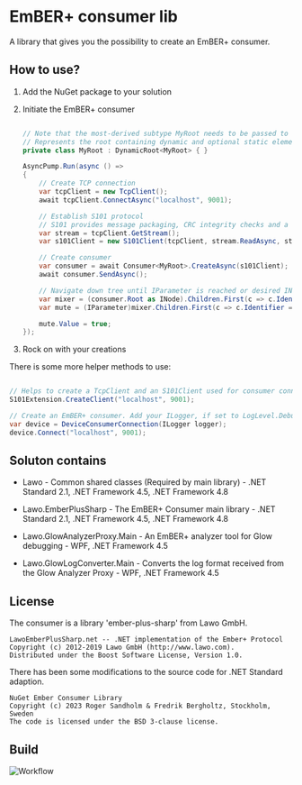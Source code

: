 # EmBER+ consumer lib

A library that gives you the possibility to create an EmBER+ consumer.

## How to use?

1. Add the NuGet package to your solution
2. Initiate the EmBER+ consumer

    ```csharp

    // Note that the most-derived subtype MyRoot needs to be passed to the generic base class.
    // Represents the root containing dynamic and optional static elements in the object tree accessible through Consumer<TRoot>.Root
    private class MyRoot : DynamicRoot<MyRoot> { }

    AsyncPump.Run(async () =>
    {
        // Create TCP connection
        var tcpClient = new TcpClient();
        await tcpClient.ConnectAsync("localhost", 9001);

        // Establish S101 protocol
        // S101 provides message packaging, CRC integrity checks and a keep-alive mechanism.
        var stream = tcpClient.GetStream();
        var s101Client = new S101Client(tcpClient, stream.ReadAsync, stream.WriteAsync);

        // Create consumer
        var consumer = await Consumer<MyRoot>.CreateAsync(s101Client);
        await consumer.SendAsync();

        // Navigate down tree until IParameter is reached or desired INode
        var mixer = (consumer.Root as INode).Children.First(c => c.Identifier == "MixerEmberIdentifier");
        var mute = (IParameter)mixer.Children.First(c => c.Identifier == "Mute");

        mute.Value = true;
    });
    ```

3. Rock on with your creations

There is some more helper methods to use:

```csharp

// Helps to create a TcpClient and an S101Client used for consumer connection.
S101Extension.CreateClient("localhost", 9001);

// Create an EmBER+ consumer. Add your ILogger, if set to LogLevel.Debug the connection also logs.
var device = DeviceConsumerConnection(ILogger logger);
device.Connect("localhost", 9001);
```

## Soluton contains

- Lawo - Common shared classes (Required by main library) - .NET Standard 2.1, .NET Framework 4.5, .NET Framework 4.8
- Lawo.EmberPlusSharp - The EmBER+ Consumer main library - .NET Standard 2.1, .NET Framework 4.5, .NET Framework 4.8

- Lawo.GlowAnalyzerProxy.Main - An EmBER+ analyzer tool for Glow debugging - WPF, .NET Framework 4.5
- Lawo.GlowLogConverter.Main - Converts the log format received from the Glow Analyzer Proxy - WPF, .NET Framework 4.5

## License

The consumer is a library 'ember-plus-sharp' from Lawo GmbH.

```code
LawoEmberPlusSharp.net -- .NET implementation of the Ember+ Protocol
Copyright (c) 2012-2019 Lawo GmbH (http://www.lawo.com).
Distributed under the Boost Software License, Version 1.0.
```

There has been some modifications to the source code for .NET Standard adaption.

```code
NuGet Ember Consumer Library
Copyright (c) 2023 Roger Sandholm & Fredrik Bergholtz, Stockholm, Sweden
The code is licensed under the BSD 3-clause license.
```

## Build

![Workflow](../../../workflows/ContinuousIntegration%20Release%20NuGet/badge.svg)
